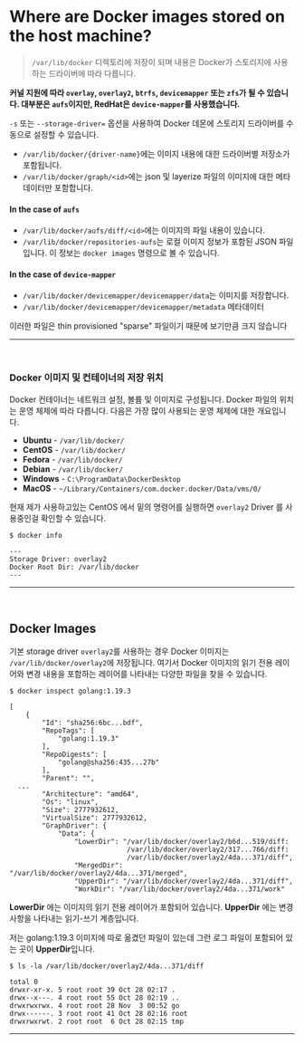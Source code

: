 # Where are Docker images stored on the host machine?

> `/var/lib/docker` 디렉토리에 저장이 되며 내용은 Docker가 스토리지에 사용하는 드라이버에 따라 다릅니다.

**커널 지원에 따라 `overlay`, `overlay2`, `btrfs`, `devicemapper` 또는 `zfs`가 될 수 있습니다. 
대부분은 `aufs`이지만, RedHat은 `device-mapper`를 사용했습니다.**

`-s` 또는 `--storage-driver=` 옵션을 사용하여 Docker 데몬에 스토리지 드라이버를 수동으로 설정할 수 있습니다.

- `/var/lib/docker/{driver-name}`에는 이미지 내용에 대한 드라이버별 저장소가 포함됩니다.
- `/var/lib/docker/graph/<id>`에는 json 및 layerize 파일의 이미지에 대한 메타데이터만 포함합니다.

#### In the case of `aufs`
- `/var/lib/docker/aufs/diff/<id>`에는 이미지의 파일 내용이 있습니다.
- `/var/lib/docker/repositories-aufs`는 로컬 이미지 정보가 포함된 JSON 파일입니다. 이 정보는 `docker images` 명령으로 볼 수 있습니다.

#### In the case of `device-mapper`
- `/var/lib/docker/devicemapper/devicemapper/data`는 이미지를 저장합니다.
- `/var/lib/docker/devicemapper/devicemapper/metadata` 메타데이터

이러한 파일은 thin provisioned "sparse" 파일이기 때문에 보기만큼 크지 않습니다

---

<br>

### Docker 이미지 및 컨테이너의 저장 위치
Docker 컨테이너는 네트워크 설정, 볼륨 및 이미지로 구성됩니다. Docker 파일의 위치는 운영 체제에 따라 다릅니다. 다음은 가장 많이 사용되는 운영 체제에 대한 개요입니다.

- **Ubuntu** - `/var/lib/docker/`
- **CentOS** - `/var/lib/docker/`
- **Fedora** - `/var/lib/docker/`
- **Debian** - `/var/lib/docker/`
- **Windows** - `C:\ProgramData\DockerDesktop`
- **MacOS** - `~/Library/Containers/com.docker.docker/Data/vms/0/`


현재 제가 사용하고있는 CentOS 에서 밑의 명령어를 실행하면 `overlay2` Driver 를 사용중인걸 확인할 수 있습니다.

```
$ docker info

---
Storage Driver: overlay2
Docker Root Dir: /var/lib/docker
---
```

---

<br>

## Docker Images
기본 storage driver `overlay2`를 사용하는 경우 Docker 이미지는 `/var/lib/docker/overlay2`에 저장됩니다.
여기서 Docker 이미지의 읽기 전용 레이어와 변경 내용을 포함하는 레이어를 나타내는 다양한 파일을 찾을 수 있습니다.

```
$ docker inspect golang:1.19.3

[
    {
        "Id": "sha256:6bc...bdf",
        "RepoTags": [
            "golang:1.19.3"
        ],
        "RepoDigests": [
            "golang@sha256:435...27b"
        ],
        "Parent": "",
  ...
        "Architecture": "amd64",
        "Os": "linux",
        "Size": 2777932612,
        "VirtualSize": 2777932612,
        "GraphDriver": {
            "Data": {
                "LowerDir": "/var/lib/docker/overlay2/b6d...519/diff:
                             /var/lib/docker/overlay2/317...766/diff:
                             /var/lib/docker/overlay2/4da...371/diff",
                "MergedDir": "/var/lib/docker/overlay2/4da...371/merged",
                "UpperDir": "/var/lib/docker/overlay2/4da...371/diff",
                "WorkDir": "/var/lib/docker/overlay2/4da...371/work"
```
**LowerDir** 에는 이미지의 읽기 전용 레이어가 포함되어 있습니다. **UpperDir** 에는 변경 사항을 나타내는 읽기-쓰기 계층입니다.

저는 golang:1.19.3 이미지에 따로 옮겼던 파일이 있는데 그런 로그 파일이 포함되어 있는 곳이 **UpperDir**입니다.

```
$ ls -la /var/lib/docker/overlay2/4da...371/diff

total 0
drwxr-xr-x. 5 root root 39 Oct 28 02:17 .
drwx--x---. 4 root root 55 Oct 28 02:19 ..
drwxrwxrwx. 4 root root 28 Nov  3 00:52 go
drwx------. 3 root root 41 Oct 28 02:16 root
drwxrwxrwt. 2 root root  6 Oct 28 02:15 tmp

```

---
